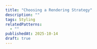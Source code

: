 ```yaml
---
title: "Choosing a Rendering Strategy"
description: ""
tags: Styling
relatedPatterns:
  - ""
publishedAt: 2025-10-14
draft: true
---
```


